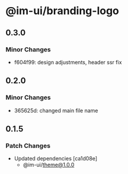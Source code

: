 # @im-ui/branding-logo

## 0.3.0

### Minor Changes

- f604f99: design adjustments, header ssr fix

## 0.2.0

### Minor Changes

- 365625d: changed main file name

## 0.1.5

### Patch Changes

- Updated dependencies [ca1d08e]
  - @im-ui/theme@1.0.0
